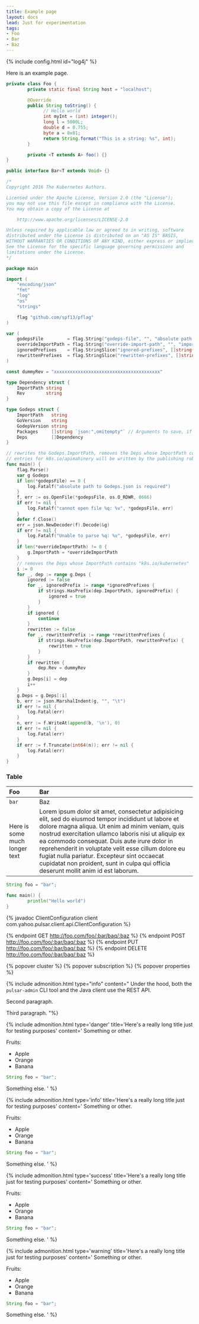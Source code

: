 ```yaml
---
title: Example page
layout: docs
lead: Just for experimentation
tags:
- Foo
- Bar
- Baz
---
```


{% include config.html id="log4j" %}

Here is an example page.

```java
private class Foo {
        private static final String host = "localhost";

        @Override
        public String toString() {
              // Hello world
              int myInt = (int) integer();
              long l = 5000L;
              double d = 0.755;
              byte a = 0x01;
              return String.format("This is a string: %s", int);
        }

        private <T extends A> foo() {}
}

public interface Bar<T extends Void> {}
```

```go
/*
Copyright 2016 The Kubernetes Authors.

Licensed under the Apache License, Version 2.0 (the "License");
you may not use this file except in compliance with the License.
You may obtain a copy of the License at

    http://www.apache.org/licenses/LICENSE-2.0

Unless required by applicable law or agreed to in writing, software
distributed under the License is distributed on an "AS IS" BASIS,
WITHOUT WARRANTIES OR CONDITIONS OF ANY KIND, either express or implied.
See the License for the specific language governing permissions and
limitations under the License.
*/

package main

import (
	"encoding/json"
	"fmt"
	"log"
	"os"
	"strings"

	flag "github.com/spf13/pflag"
)

var (
	godepsFile         = flag.String("godeps-file", "", "absolute path to Godeps.json")
	overrideImportPath = flag.String("override-import-path", "", "import path to be written into the Godeps.json, e.g., k8s.io/client-go")
	ignoredPrefixes    = flag.StringSlice("ignored-prefixes", []string{"k8s.io/"}, "any godep entry prefixed with the ignored-prefix will be deleted from Godeps.json")
	rewrittenPrefixes  = flag.StringSlice("rewritten-prefixes", []string{}, fmt.Sprintf("any godep entry prefixed with the rewritten-prefix will be filled will dummy rev %q; overridden by ignored-prefixes", dummyRev))
)

const dummyRev = "xxxxxxxxxxxxxxxxxxxxxxxxxxxxxxxxxxxxxxxx"

type Dependency struct {
	ImportPath string
	Rev        string
}

type Godeps struct {
	ImportPath   string
	GoVersion    string
	GodepVersion string
	Packages     []string `json:",omitempty"` // Arguments to save, if any.
	Deps         []Dependency
}

// rewrites the Godeps.ImportPath, removes the Deps whose ImportPath contains "k8s.io/kubernetes" or "k8s.io/apimachinery".
// entries for k8s.io/apimahinery will be written by the publishing robot before publishing to the repository.
func main() {
	flag.Parse()
	var g Godeps
	if len(*godepsFile) == 0 {
		log.Fatalf("absolute path to Godeps.json is required")
	}
	f, err := os.OpenFile(*godepsFile, os.O_RDWR, 0666)
	if err != nil {
		log.Fatalf("cannot open file %q: %v", *godepsFile, err)
	}
	defer f.Close()
	err = json.NewDecoder(f).Decode(&g)
	if err != nil {
		log.Fatalf("Unable to parse %q: %v", *godepsFile, err)
	}
	if len(*overrideImportPath) != 0 {
		g.ImportPath = *overrideImportPath
	}
	// removes the Deps whose ImportPath contains "k8s.io/kubernetes"
	i := 0
	for _, dep := range g.Deps {
		ignored := false
		for _, ignoredPrefix := range *ignoredPrefixes {
			if strings.HasPrefix(dep.ImportPath, ignoredPrefix) {
				ignored = true
			}
		}
		if ignored {
			continue
		}
		rewritten := false
		for _, rewrittenPrefix := range *rewrittenPrefixes {
			if strings.HasPrefix(dep.ImportPath, rewrittenPrefix) {
				rewritten = true
			}
		}
		if rewritten {
			dep.Rev = dummyRev
		}
		g.Deps[i] = dep
		i++
	}
	g.Deps = g.Deps[:i]
	b, err := json.MarshalIndent(g, "", "\t")
	if err != nil {
		log.Fatal(err)
	}
	n, err := f.WriteAt(append(b, '\n'), 0)
	if err != nil {
		log.Fatal(err)
	}
	if err := f.Truncate(int64(n)); err != nil {
		log.Fatal(err)
	}
}
```

### Table

Foo | Bar
:---|:---
`bar` | Baz
Here is some much longer text | Lorem ipsum dolor sit amet, consectetur adipisicing elit, sed do eiusmod tempor incididunt ut labore et dolore magna aliqua. Ut enim ad minim veniam, quis nostrud exercitation ullamco laboris nisi ut aliquip ex ea commodo consequat. Duis aute irure dolor in reprehenderit in voluptate velit esse cillum dolore eu fugiat nulla pariatur. Excepteur sint occaecat cupidatat non proident, sunt in culpa qui officia deserunt mollit anim id est laborum.

```java
String foo = "bar";
```

```go
func main() {
        println("Hello world")
}
```

{% javadoc ClientConfiguration client com.yahoo.pulsar.client.api.ClientConfiguration %}

{% endpoint GET http://foo.com/foo/:bar/baq/:baz %}
{% endpoint POST http://foo.com/foo/:bar/baq/:baz %}
{% endpoint PUT http://foo.com/foo/:bar/baq/:baz %}
{% endpoint DELETE http://foo.com/foo/:bar/baq/:baz %}

{% popover cluster %}
{% popover subscription %}
{% popover properties %}

{% include admonition.html type="info" content="
Under the hood, both the `pulsar-admin` CLI tool and the Java client use the REST API.

Second paragraph.

Third paragraph.
"%}

{% include admonition.html type='danger' title='Here\'s a really long title just for testing purposes' content='
Something or other.

Fruits:

* Apple
* Orange
* Banana

```java
String foo = "bar";
```

Something else.
' %}

{% include admonition.html type='info' title='Here\'s a really long title just for testing purposes' content='
Something or other.

Fruits:

* Apple
* Orange
* Banana

```java
String foo = "bar";
```

Something else.
' %}

{% include admonition.html type='success' title='Here\'s a really long title just for testing purposes' content='
Something or other.

Fruits:

* Apple
* Orange
* Banana

```java
String foo = "bar";
```

Something else.
' %}

{% include admonition.html type='warning' title='Here\'s a really long title just for testing purposes' content='
Something or other.

Fruits:

* Apple
* Orange
* Banana

```java
String foo = "bar";
```

Something else.
' %}
